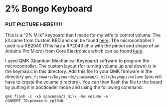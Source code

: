 # 2% Bongo Keyboard

### PUT PICTURE HERE!!!!!

This is a "2% Milk" keyboard that I made for my wife to control volume. The kit came from Custom KBD and can be found [here](https://customkbd.com/products/bongo-2?_pos=1&_ss=r). The microcontroller I used is a KB2040 (This has a RP2040 chip with the pinout and shape of an Arduino Pro Micro) from Core Electronics which can be found [here](https://core-electronics.com.au/adafruit-kb2040-rp2040-kee-boar-driver.html).

I used QMK (Quantum Mechanical Keyboard) software to program the microcontroller. The custom layout (for turning volume up and down) is in the keymap.c in this directory. Add this file to your QMK firmware in the directory `qmk_firmware/keyboards/spaceman/2_milk/keymaps/volume` (you will have to create the volume directory). You can then flash the file to the board by putting it in bootloader mode and using the following command:

`qmk flash -c -kb spaceman/2_milk -km volume -e CONVERT_TO=promicro_rp2040`
